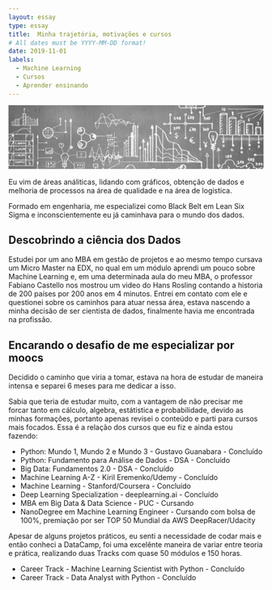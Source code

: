 ```yaml
---
layout: essay
type: essay
title:  Minha trajetória, motivações e cursos
# All dates must be YYYY-MM-DD format!
date: 2019-11-01
labels:
  - Machine Learning
  - Cursos
  - Aprender ensinando
---
```


<img class="ui fluid image" src="../images/graphics.jpg">

<p>Eu vim de áreas análiticas, lidando com gráficos, obtenção de dados e melhoria de processos na área de qualidade e na área de logistica.</p> 
<p>Formado em engenharia, me especializei como Black Belt em Lean Six Sigma e inconscientemente eu já caminhava para o mundo dos dados.</p>

## Descobrindo a ciência dos Dados

<p>Estudei por um ano MBA em gestão de projetos e ao mesmo tempo cursava um Micro Master na EDX, no qual em um módulo aprendi um 
pouco sobre Machine Learning e, em uma determinada aula do meu MBA, o professor Fabiano Castello nos mostrou um video do Hans Rosling 
contando a historia de 200 países por 200 anos em 4 minutos. Entrei em contato com ele e questionei sobre os caminhos para atuar nessa área, estava nascendo a minha decisão de ser cientista de dados, finalmente havia me encontrada na profissão.</p>


## Encarando o desafio de me especializar por moocs

<p>Decidido o caminho que viria a tomar, estava na hora de estudar de maneira intensa e separei 6 meses para me dedicar a isso.</p>
<p>Sabia que teria de estudar muito, com a vantagem de não precisar me forcar tanto em cálculo, algebra, estátistica e probabilidade, devido as minhas formações, portanto apenas revisei o conteúdo e parti para cursos mais focados. Essa é a relação dos cursos que eu fiz e ainda estou fazendo:</p>

  * Python: Mundo 1, Mundo 2 e Mundo 3 - Gustavo Guanabara - Concluído
  * Python: Fundamento para Análise de Dados - DSA - Concluído
  * Big Data: Fundamentos 2.0 - DSA - Concluído
  * Machine Learning A-Z - Kiril Eremenko/Udemy - Concluído
  * Machine Learning - Stanford/Coursera - Concluído
  * Deep Learning Specialization - deeplearning.ai - Concluído
  * MBA em Big Data & Data Science - PUC - Cursando
  * NanoDegree em Machine Learning Engineer - Cursando com bolsa de 100%, premiação por ser TOP 50 Mundial da AWS DeepRacer/Udacity
  
<p>Apesar de alguns projetos práticos, eu senti a necessidade de codar mais e então conheci a DataCamp, foi uma excelênte maneira de variar entre teoria e prática, realizando duas Tracks com quase 50 módulos e 150 horas.</p>

  * Career Track - Machine Learning Scientist with Python - Concluído
  * Career Track - Data Analyst with Python - Concluído
  
